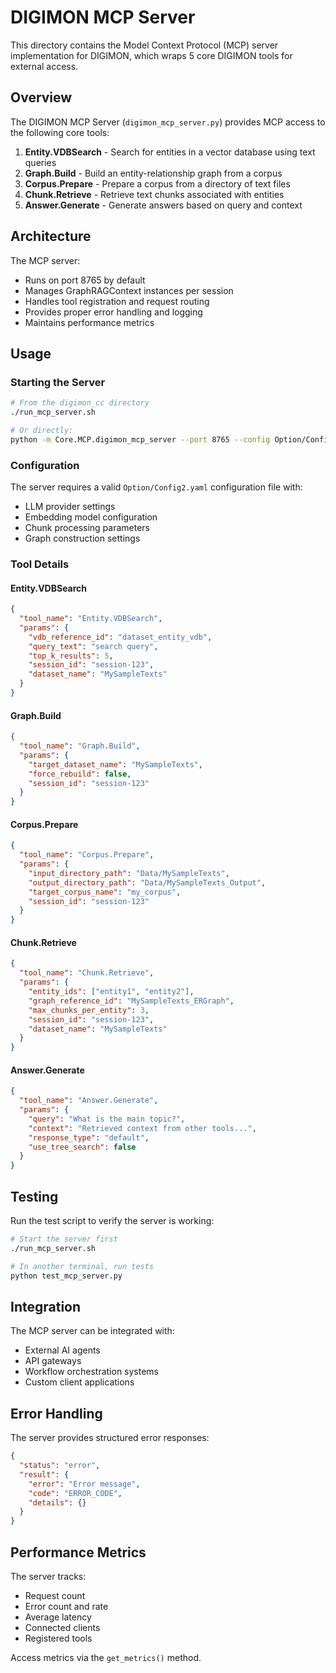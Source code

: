# DIGIMON MCP Server

This directory contains the Model Context Protocol (MCP) server implementation for DIGIMON, which wraps 5 core DIGIMON tools for external access.

## Overview

The DIGIMON MCP Server (`digimon_mcp_server.py`) provides MCP access to the following core tools:

1. **Entity.VDBSearch** - Search for entities in a vector database using text queries
2. **Graph.Build** - Build an entity-relationship graph from a corpus
3. **Corpus.Prepare** - Prepare a corpus from a directory of text files
4. **Chunk.Retrieve** - Retrieve text chunks associated with entities
5. **Answer.Generate** - Generate answers based on query and context

## Architecture

The MCP server:
- Runs on port 8765 by default
- Manages GraphRAGContext instances per session
- Handles tool registration and request routing
- Provides proper error handling and logging
- Maintains performance metrics

## Usage

### Starting the Server

```bash
# From the digimon_cc directory
./run_mcp_server.sh

# Or directly:
python -m Core.MCP.digimon_mcp_server --port 8765 --config Option/Config2.yaml
```

### Configuration

The server requires a valid `Option/Config2.yaml` configuration file with:
- LLM provider settings
- Embedding model configuration
- Chunk processing parameters
- Graph construction settings

### Tool Details

#### Entity.VDBSearch
```json
{
  "tool_name": "Entity.VDBSearch",
  "params": {
    "vdb_reference_id": "dataset_entity_vdb",
    "query_text": "search query",
    "top_k_results": 5,
    "session_id": "session-123",
    "dataset_name": "MySampleTexts"
  }
}
```

#### Graph.Build
```json
{
  "tool_name": "Graph.Build", 
  "params": {
    "target_dataset_name": "MySampleTexts",
    "force_rebuild": false,
    "session_id": "session-123"
  }
}
```

#### Corpus.Prepare
```json
{
  "tool_name": "Corpus.Prepare",
  "params": {
    "input_directory_path": "Data/MySampleTexts",
    "output_directory_path": "Data/MySampleTexts_Output",
    "target_corpus_name": "my_corpus",
    "session_id": "session-123"
  }
}
```

#### Chunk.Retrieve
```json
{
  "tool_name": "Chunk.Retrieve",
  "params": {
    "entity_ids": ["entity1", "entity2"],
    "graph_reference_id": "MySampleTexts_ERGraph",
    "max_chunks_per_entity": 3,
    "session_id": "session-123",
    "dataset_name": "MySampleTexts"
  }
}
```

#### Answer.Generate
```json
{
  "tool_name": "Answer.Generate",
  "params": {
    "query": "What is the main topic?",
    "context": "Retrieved context from other tools...",
    "response_type": "default",
    "use_tree_search": false
  }
}
```

## Testing

Run the test script to verify the server is working:

```bash
# Start the server first
./run_mcp_server.sh

# In another terminal, run tests
python test_mcp_server.py
```

## Integration

The MCP server can be integrated with:
- External AI agents
- API gateways
- Workflow orchestration systems
- Custom client applications

## Error Handling

The server provides structured error responses:
```json
{
  "status": "error",
  "result": {
    "error": "Error message",
    "code": "ERROR_CODE",
    "details": {}
  }
}
```

## Performance Metrics

The server tracks:
- Request count
- Error count and rate
- Average latency
- Connected clients
- Registered tools

Access metrics via the `get_metrics()` method.